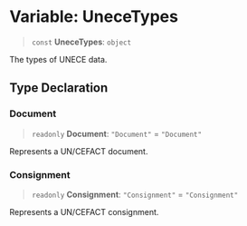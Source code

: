 # Variable: UneceTypes

> `const` **UneceTypes**: `object`

The types of UNECE data.

## Type Declaration

### Document

> `readonly` **Document**: `"Document"` = `"Document"`

Represents a UN/CEFACT document.

### Consignment

> `readonly` **Consignment**: `"Consignment"` = `"Consignment"`

Represents a UN/CEFACT consignment.
